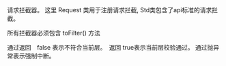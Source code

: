 请求拦截器。
这里 Request 类用于注册请求拦截, Std类包含了api标准的请求拦截。

所有拦截器必须包含 toFilter() 方法

通过返回　false 表示不符合当前层。　返回 true表示当前层校验通过。
通过抛异常表示强制中断。
